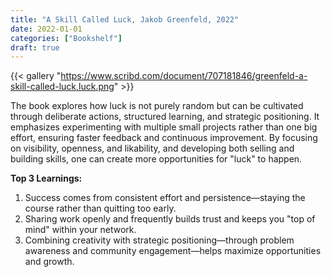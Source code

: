 ```yaml
---
title: "A Skill Called Luck, Jakob Greenfeld, 2022"
date: 2022-01-01
categories: ["Bookshelf"]
draft: true
---
```


{{< gallery "https://www.scribd.com/document/707181846/greenfeld-a-skill-called-luck,luck.png" >}}

The book explores how luck is not purely random but can be cultivated through deliberate actions, structured learning, and strategic positioning. It emphasizes experimenting with multiple small projects rather than one big effort, ensuring faster feedback and continuous improvement. By focusing on visibility, openness, and likability, and developing both selling and building skills, one can create more opportunities for "luck" to happen.

**Top 3 Learnings:**

1. Success comes from consistent effort and persistence—staying the course rather than quitting too early.
2. Sharing work openly and frequently builds trust and keeps you "top of mind" within your network.
3. Combining creativity with strategic positioning—through problem awareness and community engagement—helps maximize opportunities and growth.
